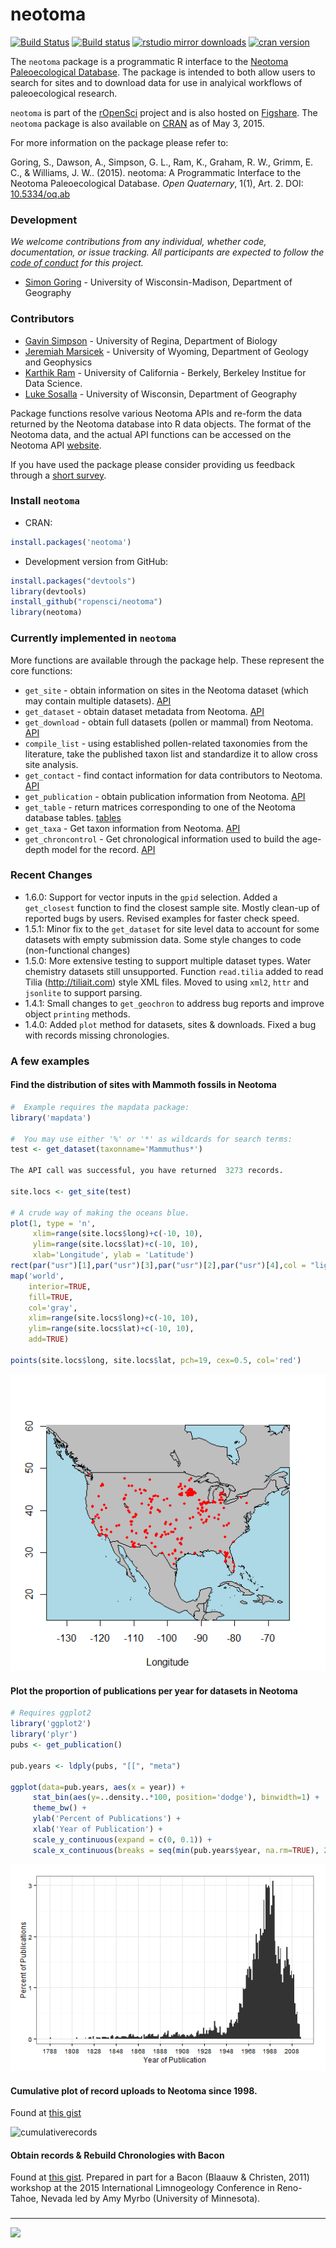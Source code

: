 neotoma
========

[![Build Status](https://api.travis-ci.org/ropensci/neotoma.png)](https://travis-ci.org/ropensci/neotoma)
[![Build status](https://ci.appveyor.com/api/projects/status/t2xyqbs0d8h998cb/branch/master)](https://ci.appveyor.com/project/sckott/neotoma/branch/master)
[![rstudio mirror downloads](http://cranlogs.r-pkg.org/badges/grand-total/neotoma)](https://github.com/metacran/cranlogs.app)
[![cran version](http://www.r-pkg.org/badges/version/neotoma)](https://cran.r-project.org/package=neotoma)

The `neotoma` package is a programmatic R interface to the [Neotoma Paleoecological Database](http://www.neotomadb.org/). The package is intended to both allow users to search for sites and to download data for use in analyical workflows of paleoecological research.

`neotoma` is part of the [rOpenSci](http://ropensci.org) project and is also hosted on [Figshare](http://dx.doi.org/10.6084/m9.figshare.677131).  The `neotoma` package is also available on [CRAN](https://cran.r-project.org/package=neotoma) as of May 3, 2015.

For more information on the package please refer to: 

Goring, S., Dawson, A., Simpson, G. L., Ram, K., Graham, R. W., Grimm, E. C., & Williams, J. W.. (2015). neotoma: A Programmatic Interface to the Neotoma Paleoecological Database. *Open Quaternary*, 1(1), Art. 2. DOI: [10.5334/oq.ab](http://doi.org/10.5334/oq.ab)

### Development

*We welcome contributions from any individual, whether code, documentation, or issue tracking.  All participants are expected to follow the [code of conduct](https://github.com/ROpensci/neotoma/blob/master/code_of_conduct.md) for this project.*

+ [Simon Goring](http://downwithtime.wordpress.com) - University of Wisconsin-Madison, Department of Geography

### Contributors
+ [Gavin Simpson](http://www.fromthebottomoftheheap.net/) - University of Regina, Department of Biology
+ [Jeremiah Marsicek](http://geoweb.uwyo.edu/ggstudent/jmarsice/Site/Home.html) - University of Wyoming, Department of Geology and Geophysics
+ [Karthik Ram](http://nature.berkeley.edu/~kram/) - University of California - Berkely, Berkeley Institue for Data Science.
+ [Luke Sosalla](https://github.com/sosalla) - University of Wisconsin, Department of Geography

Package functions resolve various Neotoma APIs and re-form the data returned by the Neotoma database into R data objects.  The format of the Neotoma data, and the actual API functions can be accessed on the Neotoma API [website](http://api.neotomadb.org/doc/resources/home).

If you have used the package please consider providing us feedback through a [short survey](https://docs.google.com/forms/d/1NFKtmP43_b56S8AUZnrzYfJqWSDnDuXQr7rhIYKRkt0/viewform).

### Install `neotoma`

+ CRAN:
```r
install.packages('neotoma')
```

+ Development version from GitHub:
```r
install.packages("devtools")
library(devtools)
install_github("ropensci/neotoma")
library(neotoma)
```

### Currently implemented in `neotoma`

More functions are available through the package help.  These represent the core functions:

+ `get_site` - obtain information on sites in the Neotoma dataset (which may contain multiple datasets). [API](http://api.neotomadb.org/doc/resources/sites)
+ `get_dataset` - obtain dataset metadata from Neotoma. [API](http://api.neotomadb.org/doc/resources/datasets)
+ `get_download` - obtain full datasets (pollen or mammal) from Neotoma. [API](http://api.neotomadb.org/doc/resources/downloads)
+ `compile_list` - using established pollen-related taxonomies from the literature, take the published taxon list and standardize it to allow cross site analysis.
+ `get_contact` - find contact information for data contributors to Neotoma. [API](http://api.neotomadb.org/doc/resources/contacts)
+ `get_publication` - obtain publication information from Neotoma. [API](http://api.neotomadb.org/doc/resources/publications)
+ `get_table` - return matrices corresponding to one of the Neotoma database tables. [tables](http://api.neotomadb.org/doc/resources/dbtables)
+ `get_taxa` - Get taxon information from Neotoma. [API](http://api.neotomadb.org/doc/resources/taxa)
+ `get_chroncontrol` - Get chronological information used to build the age-depth model for the record. [API](http://api.neotomadb.org/doc/resources/chroncontrol)

### Recent Changes
+ 1.6.0: Support for vector inputs in the `gpid` selection. Added a `get_closest` function to find the closest sample site. Mostly clean-up of reported bugs by users. Revised examples for faster check speed.
+ 1.5.1: Minor fix to the `get_dataset` for site level data to account for some datasets with empty submission data.  Some style changes to code (non-functional changes)
+ 1.5.0: More extensive testing to support multiple dataset types.  Water chemistry datasets still unsupported. Function `read.tilia` added to read Tilia (http://tiliait.com) style XML files. Moved to using `xml2`, `httr` and `jsonlite` to support parsing.
+ 1.4.1: Small changes to `get_geochron` to address bug reports and improve object `printing` methods.
+ 1.4.0: Added `plot` method for datasets, sites & downloads.  Fixed a bug with records missing chronologies.

### A few examples

#### Find the distribution of sites with Mammoth fossils in Neotoma

```r
#  Example requires the mapdata package:
library('mapdata')

#  You may use either '%' or '*' as wildcards for search terms:
test <- get_dataset(taxonname='Mammuthus*')

The API call was successful, you have returned  3273 records.

site.locs <- get_site(test)

# A crude way of making the oceans blue.
plot(1, type = 'n',
     xlim=range(site.locs$long)+c(-10, 10),
     ylim=range(site.locs$lat)+c(-10, 10),
     xlab='Longitude', ylab = 'Latitude')
rect(par("usr")[1],par("usr")[3],par("usr")[2],par("usr")[4],col = "lightblue")
map('world',
    interior=TRUE,
    fill=TRUE,
    col='gray',
    xlim=range(site.locs$long)+c(-10, 10),
    ylim=range(site.locs$lat)+c(-10, 10),
    add=TRUE)

points(site.locs$long, site.locs$lat, pch=19, cex=0.5, col='red')

```
![thing](inst/img/mammothsites.png)

#### Plot the proportion of publications per year for datasets in Neotoma

```R
# Requires ggplot2
library('ggplot2')
library('plyr')
pubs <- get_publication()

pub.years <- ldply(pubs, "[[", "meta")

ggplot(data=pub.years, aes(x = year)) +
     stat_bin(aes(y=..density..*100, position='dodge'), binwidth=1) +
     theme_bw() +
     ylab('Percent of Publications') +
     xlab('Year of Publication') +
     scale_y_continuous(expand = c(0, 0.1)) +
     scale_x_continuous(breaks = seq(min(pub.years$year, na.rm=TRUE), 2014, by=20))

```

![thing](inst/img/histogramplot.png)

#### Cumulative plot of record uploads to Neotoma since 1998.

Found at [this gist](https://gist.github.com/SimonGoring/718a654f304f2d16ce4b)

![cumulativerecords](https://cloud.githubusercontent.com/assets/1619126/9884174/0026b83a-5ba4-11e5-9f1a-4a6874ceceb6.png)

#### Obtain records & Rebuild Chronologies with Bacon

Found at [this gist](https://gist.github.com/SimonGoring/877dd71cc3ad6bf8531e).  Prepared in part for a Bacon (Blaauw & Christen, 2011) workshop at the 2015 International Limnogeology Conference in Reno-Tahoe, Nevada led by Amy Myrbo (University of Minnesota).

###
---

[![](http://ropensci.org/public_images/github_footer.png)](http://ropensci.org)
